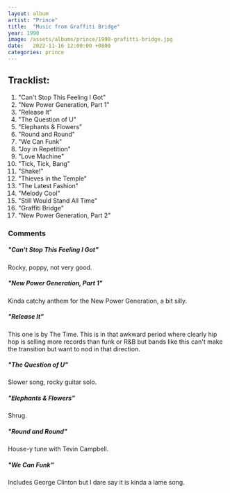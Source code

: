 ```yaml
---
layout: album
artist: "Prince"
title:  "Music from Graffiti Bridge"
year: 1990
image: /assets/albums/prince/1990-grafitti-bridge.jpg
date:   2022-11-16 12:00:00 +0800
categories: prince
---
```


## Tracklist:

1.	"Can't Stop This Feeling I Got"
2.	"New Power Generation, Part 1"
3.	"Release It"
4.	"The Question of U"
5.	"Elephants & Flowers"
6.	"Round and Round"
7.	"We Can Funk"
8.	"Joy in Repetition"
9.	"Love Machine"
10.	"Tick, Tick, Bang"
11.	"Shake!"
12.	"Thieves in the Temple"
13.	"The Latest Fashion"
14.	"Melody Cool"
15.	"Still Would Stand All Time"
16.	"Graffiti Bridge"
17.	"New Power Generation, Part 2"

### Comments

##### "Can't Stop This Feeling I Got"

Rocky, poppy, not very good.

##### "New Power Generation, Part 1"

Kinda catchy anthem for the New Power Generation, a bit silly.

##### "Release It"

This one is by The Time. This is in that awkward period where clearly hip hop is selling more records than funk or R&B but bands like this can't make the transition but want to nod in that direction.

##### "The Question of U"

Slower song, rocky guitar solo.

##### "Elephants & Flowers"

Shrug.

##### "Round and Round"

House-y tune with Tevin Campbell.

##### "We Can Funk"

Includes George Clinton but I dare say it is kinda a lame song.